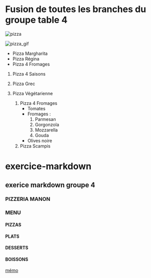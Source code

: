 
# Fusion de toutes les branches du groupe table 4 


 ![pizza](https://www.delonghi.com/Global/recipes/multifry/3.jpg)


 ![pizza_gif](https://acegif.com/wp-content/uploads/pizza.gif)


* Pizza Margharita
* Pizza Régina
* Pizza 4 Fromages

1. Pizza 4 Saisons
2. Pizza Grec
3. Pizza Végétarienne

    1. Pizza 4 Fromages
        * Tomates
        * Fromages :
            1. Parmesan
            2. Gorgonzola
            3. Mozzarella
            3. Gouda
        * Olives noire
    2. Pizza Scampis
# exercice-markdown
## exerice markdown groupe 4

### PIZZERIA MANON

### MENU
#### PIZZAS
#### PLATS 
#### DESSERTS
#### BOISSONS

[mémo](https://github.com/FredericSanchezBeCode/exercice-markdown/blob/developpement/memo.md)
